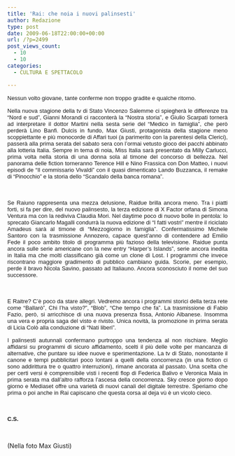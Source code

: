 ```yaml
---
title: 'Rai: che noia i nuovi palinsesti'
author: Redazione
type: post
date: 2009-06-18T22:00:00+00:00
url: /?p=2499
post_views_count:
  - 10
  - 10
categories:
  - CULTURA E SPETTACOLO

---
```

<p style="text&#45;align: justify; ">
  <font face="Tahoma, sans&#45;serif"><font size="2">Nessun volto giovane, tante conferme non troppo gradite e qualche ritorno. </font></font>
</p>

<p style="margin&#45;bottom: 0cm" align="justify">
  <font face="Tahoma, sans&#45;serif"><font size="2">Nella nuova stagione della tv di Stato Vincenzo Salemme ci spiegher&agrave; le differenze tra &ldquo;Nord e sud&rdquo;, Gianni Morandi ci racconter&agrave; la &ldquo;Nostra storia&rdquo;, e Giulio Scarpati torner&agrave; ad interpretare il dottor Martini nella sesta serie del &ldquo;Medico in famiglia&rdquo;, che per&ograve; perder&agrave; Lino Banfi. Dulcis in fundo, Max Giusti, protagonista della stagione meno scoppiettante e pi&ugrave; monocorde di Affari tuoi (a parimerito con la parentesi della Clerici), passer&agrave; alla prima serata del sabato sera con l&#8217;ormai vetusto gioco dei pacchi abbinato alla lotteria Italia. Sempre in tema di noia, Miss Italia sar&agrave; presentato da Milly Carlucci, prima volta nella storia di una donna sola al timone del concorso di bellezza. </font></font><font face="Tahoma, sans&#45;serif"><font size="2">Nel panorama delle fiction torneranno Terence Hill e Nino Frassica con Don Matteo, i nuovi episodi de &ldquo;Il commissario Vivaldi&rdquo; con il quasi dimenticato Lando Buzzanca, il remake di &ldquo;Pinocchio&rdquo; e la storia dello &ldquo;Scandalo della banca romana&rdquo;.</font></font>
</p>

<p style="margin&#45;bottom: 0cm" align="justify">
  &nbsp;
</p>

<p style="margin&#45;bottom: 0cm" align="justify">
  <font face="Tahoma, sans&#45;serif"><font size="2">Se Raiuno rappresenta una mezza delusione, Raidue brilla ancora meno. Tra i piatti forti, si fa per dire, del nuovo palinsesto, la terza edizione di X Factor orfana di Simona Ventura ma con la rediviva Claudia Mori. Nel daytime poco di nuovo bolle in pentola: lo sprecato Giancarlo Magalli condurr&agrave; la nuova edizione di &ldquo;I fatti vostri&rdquo; mentre il riciclato Amadeus sar&agrave; al timone di &ldquo;Mezzogiorno in famiglia&rdquo;. Confermatissimo Michele Santoro con la trasmissione Annozero, capace quest&#8217;anno di contendere ad Emilio Fede il poco ambito titolo di programma pi&ugrave; fazioso della televisione. Raidue punta ancora sulle serie americane con la new entry &ldquo;Harper&#8217;s Islands&rdquo;, serie ancora inedita in Italia ma che molti classificano gi&agrave; come un clone di Lost. I programmi che invece riscontrano maggiore gradimento di pubblico cambiano guida. Scorie, per esempio, perde il bravo Nicola Savino, passato ad Italiauno. Ancora sconosciuto il nome del suo successore. </font></font>
</p>

<p style="margin&#45;bottom: 0cm" align="justify">
  &nbsp;
</p>

<p style="margin&#45;bottom: 0cm" align="justify">
  <font face="Tahoma, sans&#45;serif"><font size="2">E Raitre? C&#8217;&egrave; poco da stare allegri. Vedremo ancora i programmi storici della terza rete come &ldquo;Ballar&ograve;&rdquo;, Chi l&#8217;ha visto?&rdquo;, &ldquo;Blob&rdquo;, &ldquo;Che tempo che fa&rdquo;. La trasmissione di Fabio Fazio, per&ograve;, si arricchisce di una nuova presenza fissa, Antonio Albanese. Insomma una vera e propria saga del visto e rivisto. Unica novit&agrave;, la promozione in prima serata di Licia Col&ograve; alla conduzione di &ldquo;Nati liberi&rdquo;. </font></font>
</p>

<p style="margin&#45;bottom: 0cm" align="justify">
  <font face="Tahoma, sans&#45;serif"><font size="2">I palinsesti autunnali confermano purtroppo una tendenza al non rischiare. Meglio affidarsi su programmi di sicuro affidamento, scelti il pi&ugrave; delle volte per mancanza di alternative, che puntare su idee nuove e sperimentazione. La tv di Stato, nonostante il canone e tempi pubblicitari poco lontani a quelli della concorrenza (in una fiction ci sono addirittura tre o quattro interruzioni), rimane ancorata al passato. Una scelta che per certi versi &egrave; comprensibile visti i recenti flop di Federica Balivo e Veronica Maia in prima serata ma dall&#8217;altro rafforza l&#8217;ascesa della concorrenza. Sky cresce giorno dopo giorno e Mediaset offre una variet&agrave; di nuovi canali del digitale terrestre. Speriamo che prima o poi anche in Rai capiscano che questa corsa al deja v&ugrave; &egrave; un vicolo cieco. </font></font>
</p>

<p style="margin&#45;bottom: 0cm" align="justify">
  &nbsp;
</p>

<p style="margin&#45;bottom: 0cm" align="justify">
  <font face="Tahoma, sans&#45;serif"><font size="2"><strong>C.S.</strong></font></font>
</p>

<p style="margin&#45;bottom: 0cm" align="justify">
  &nbsp;
</p>

<p style="margin&#45;bottom: 0cm" align="justify">
  (Nella foto Max Giusti)
</p>